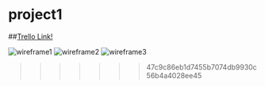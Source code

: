 # project1

##[Trello Link!](https://trello.com/b/xqoziE71/lets-get-together)

![wireframe1](http://i.imgur.com/Lmr1xpj.jpg "Optional title")
![wireframe2](http://i.imgur.com/HsGy20O.jpg "Optional title")
![wireframe3](http://i.imgur.com/8bLNYtA.jpg "Optional title")
>>>>>>> 47c9c86eb1d7455b7074db9930c56b4a4028ee45
